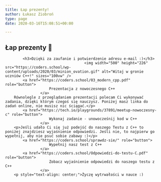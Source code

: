 ```yaml
---
title: Łap prezenty!
author: Łukasz Ziobroń
type: page
date: 2020-03-16T15:08:51+00:00

---
```

## Łap prezenty 🎁

            <h3>Dzięki za zaufanie i potwierdzenie adresu e-mail :)</h3>        
                                        <img width="500" height="226" src="https://coders.school/wp-content/uploads/2020/03/minion_ovation.gif" alt="Witaj w gronie uczniów C++!" sizes="100vw" />                                          
            <a href="https://coders.school/03_modern_cpp.pdf" role="button">
                        Prezentacja z nowoczesnego C++
                    </a>
        Równolegle z przeglądaniem prezentacji polecam Ci wykonywać zadania, dzięki którym czegoś się nauczysz. Poniżej masz linka do zadań online, nie musisz nic ściągać.</p>     
            <a href="https://tech.io/playgrounds/37891/meetup-nowoczesny-c" role="button">
                        Wykonaj zadanie - unowocześnij kod w C++
                    </a>
        <p>Jeśli udało Ci się już podejść do naszego Testu z C++ to poniżej znajdziesz wyjaśnienie odpowiedzi. Jeśli nie, to najpierw go wypełnij, aby nie psuć sobie zabawy :)</p>     
            <a href="https://coders.school/sprawdz-sie/" role="button">
                        Wypełnij nasz test z C++
                    </a>
            <a href="https://coders.school/Odpowiedzi-do-testu-C.pdf" role="button">
                        Zobacz wyjaśnienie odpowiedzi do naszego testu z C++
                    </a>
        <p style="text-align: center;">Życzę wytrwałości w nauce :)